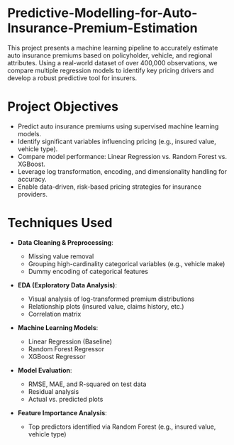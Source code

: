 # Predictive-Modelling-for-Auto-Insurance-Premium-Estimation
This project presents a machine learning pipeline to accurately estimate auto insurance premiums based on policyholder, vehicle, and regional attributes. Using a real-world dataset of over 400,000 observations, we compare multiple regression models to identify key pricing drivers and develop a robust predictive tool for insurers.

# Project Objectives

- Predict auto insurance premiums using supervised machine learning models.
- Identify significant variables influencing pricing (e.g., insured value, vehicle type).
- Compare model performance: Linear Regression vs. Random Forest vs. XGBoost.
- Leverage log transformation, encoding, and dimensionality handling for accuracy.
- Enable data-driven, risk-based pricing strategies for insurance providers.


# Techniques Used

- **Data Cleaning & Preprocessing**:
  - Missing value removal
  - Grouping high-cardinality categorical variables (e.g., vehicle make)
  - Dummy encoding of categorical features

- **EDA (Exploratory Data Analysis)**:
  - Visual analysis of log-transformed premium distributions
  - Relationship plots (insured value, claims history, etc.)
  - Correlation matrix

- **Machine Learning Models**:
  - Linear Regression (Baseline)
  - Random Forest Regressor
  - XGBoost Regressor

- **Model Evaluation**:
  - RMSE, MAE, and R-squared on test data
  - Residual analysis
  - Actual vs. predicted plots

- **Feature Importance Analysis**:
  - Top predictors identified via Random Forest (e.g., insured value, vehicle type)
